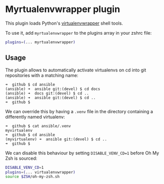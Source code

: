 # Myrtualenvwrapper plugin

This plugin loads Python's [virtualenvwrapper](https://virtualenvwrapper.readthedocs.io/en/latest/) shell tools.

To use it, add `myrtualenvwrapper` to the plugins array in your zshrc file:

```zsh
plugins=(... myrtualenvwrapper)
```

## Usage

The plugin allows to automatically activate virtualenvs on cd into git repositories with a matching name:

```
➜  github $ cd ansible
(ansible) ➜  ansible git:(devel) $ cd docs
(ansible) ➜  docs git:(devel) $ cd ..
(ansible) ➜  ansible git:(devel) $ cd ..
➜  github $
```

We can override this by having a `.venv` file in the directory containing a differently named virtualenv:

```
➜  github $ cat ansible/.venv
myvirtualenv
➜  github $ cd ansible
(myvirtualenv) ➜  ansible git:(devel) $ cd ..
➜  github $
```

We can disable this behaviour by setting `DISABLE_VENV_CD=1` before Oh My Zsh is sourced:
```zsh
DISABLE_VENV_CD=1
plugins=(... virtualenvwrapper)
source $ZSH/oh-my-zsh.sh
```
